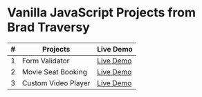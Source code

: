 # Vanilla JavaScript Projects from Brad Traversy

| #   | Projects            | Live Demo                                                                       |
| --- | ------------------- | ------------------------------------------------------------------------------- |
| 1   | Form Validator      | [Live Demo](https://ieunjung.github.io/vanillawebprojects/FORM-VALIDATOR/)      |
| 2   | Movie Seat Booking  | [Live Demo](https://ieunjung.github.io/vanillawebprojects/MOVIE-SEAT-BOOKING/)  |
| 3   | Custom Video Player | [Live Demo](https://ieunjung.github.io/vanillawebprojects/CUSTOM-VIDEO-PLAYER/) |
